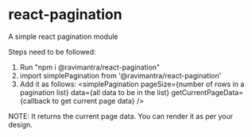 # react-pagination
A simple react pagination module

Steps need to be followed:
1. Run "npm i @ravimantra/react-pagination"
2. import simplePagination from '@ravimantra/react-pagination'
3. Add it as follows:
  <simplePagination pageSize={number of rows in a pagination list} data={all data to be in the list} getCurrentPageData={callback to get current page data} />

NOTE: It returns the current page data. You can render it as per your design.

